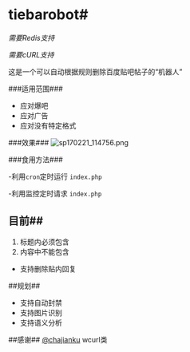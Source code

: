 # tiebarobot#
*需要Redis支持*

*需要cURL支持*

这是一个可以自动根据规则删除百度贴吧帖子的“机器人”

###适用范围###
- 应对爆吧
- 应对广告
- 应对没有特定格式

###效果###
![sp170221_114756.png](https://ooo.0o0.ooo/2017/02/21/58abb8874ed2c.png)

###食用方法###

-利用`cron`定时运行 `index.php`

-利用监控定时请求 `index.php`
## 目前##
1. 标题内必须包含
2. 内容中不能包含
- 支持删除贴内回复


##规划##

- 支持自动封禁
- 支持图片识别
- 支持语义分析

##感谢##
[@chajianku](//kenvix.com) wcurl类
